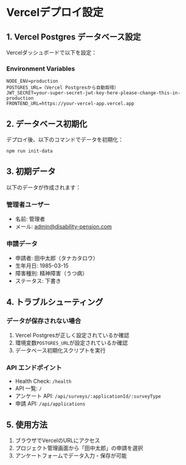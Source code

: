 # Vercelデプロイ設定

## 1. Vercel Postgres データベース設定

Vercelダッシュボードで以下を設定：

### Environment Variables
```
NODE_ENV=production
POSTGRES_URL=（Vercel Postgresから自動取得）
JWT_SECRET=your-super-secret-jwt-key-here-please-change-this-in-production
FRONTEND_URL=https://your-vercel-app.vercel.app
```

## 2. データベース初期化

デプロイ後、以下のコマンドでデータを初期化：

```bash
npm run init-data
```

## 3. 初期データ

以下のデータが作成されます：

### 管理者ユーザー
- 名前: 管理者
- メール: admin@disability-pension.com

### 申請データ
- 申請者: 田中太郎（タナカタロウ）
- 生年月日: 1985-03-15
- 障害種別: 精神障害（うつ病）
- ステータス: 下書き

## 4. トラブルシューティング

### データが保存されない場合
1. Vercel Postgresが正しく設定されているか確認
2. 環境変数`POSTGRES_URL`が設定されているか確認
3. データベース初期化スクリプトを実行

### API エンドポイント
- Health Check: `/health`
- API 一覧: `/`
- アンケート API: `/api/surveys/:applicationId/:surveyType`
- 申請 API: `/api/applications`

## 5. 使用方法

1. ブラウザでVercelのURLにアクセス
2. プロジェクト管理画面から「田中太郎」の申請を選択
3. アンケートフォームでデータ入力・保存が可能